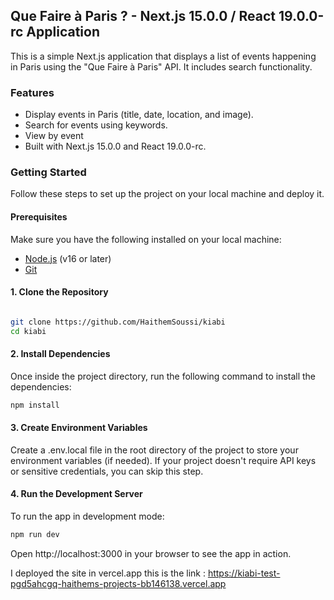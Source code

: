 ## Que Faire à Paris ? - Next.js 15.0.0 / React 19.0.0-rc Application

This is a simple Next.js application that displays a list of events happening in Paris using the "Que Faire à Paris" API. It includes search functionality.

### Features
- Display events in Paris (title, date, location, and image).
- Search for events using keywords.
- View by event
- Built with Next.js 15.0.0 and React 19.0.0-rc.

### Getting Started

Follow these steps to set up the project on your local machine and deploy it.

#### Prerequisites

Make sure you have the following installed on your local machine:

- <a href="https://nodejs.org" target="_blank">Node.js</a> (v16 or later)
- <a href="https://git-scm.com" target="_blank">Git</a>

#### 1. Clone the Repository

```bash

git clone https://github.com/HaithemSoussi/kiabi
cd kiabi
```

#### 2. Install Dependencies

Once inside the project directory, run the following command to install the dependencies:

```bash
npm install
```

#### 3. Create Environment Variables

Create a .env.local file in the root directory of the project to store your environment variables (if needed). If your project doesn't require API keys or sensitive credentials, you can skip this step.
#### 4. Run the Development Server

To run the app in development mode:

```bash
npm run dev
```

Open http://localhost:3000 in your browser to see the app in action.

I deployed the site in vercel.app this is the link :
https://kiabi-test-pgd5ahcgq-haithems-projects-bb146138.vercel.app